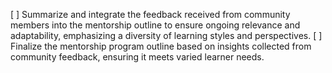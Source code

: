 [ ] Summarize and integrate the feedback received from community members into the mentorship outline to ensure ongoing relevance and adaptability, emphasizing a diversity of learning styles and perspectives.
[ ] Finalize the mentorship program outline based on insights collected from community feedback, ensuring it meets varied learner needs.